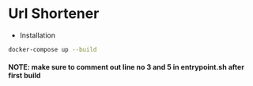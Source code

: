# Url Shortener

- Installation

```bash
docker-compose up --build

``` 

#### NOTE: make sure to comment out line no 3 and 5 in entrypoint.sh after first build
